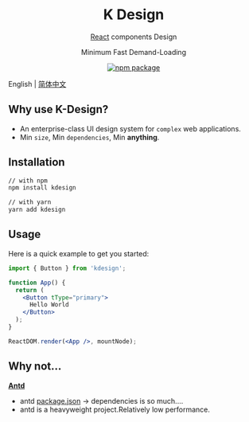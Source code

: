 <h1 align="center">K Design</h1>
<div align="center">

[React](http://facebook.github.io/react/) components Design 

Minimum  Fast  Demand-Loading

[![npm package](https://img.shields.io/npm/v/kdesign.svg?style=flat-square)](https://www.npmjs.org/package/kdesign)

</div>

English | [简体中文](./README.CN.md)

## Why use K-Design?

- An enterprise-class UI design system for ```complex``` web applications.
- Min ```size```, Min ```dependencies```, Min **anything**.

## Installation

```sh
// with npm
npm install kdesign

// with yarn
yarn add kdesign
```

## Usage

Here is a quick example to get you started:

```jsx
import { Button } from 'kdesign';

function App() {
  return (
    <Button tType="primary">
      Hello World
    </Button>
  );
}

ReactDOM.render(<App />, mountNode);
```


## Why not...
**[Antd](https://github.com/ant-design/ant-design/)**
- antd [package.json](https://github.com/ant-design/ant-design/blob/master/package.json) -> dependencies is so much....
- antd is a heavyweight project.Relatively low performance.
